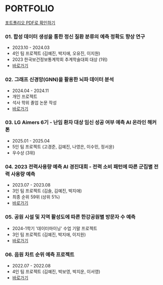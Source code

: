 # PORTFOLIO

[포트폴리오 PDF로 확인하기](https://drive.google.com/file/d/1AT2Xumsr4pk5F6sZYD4WyNnzE0p0am5w/view?usp=drive_link)

### 01. 합성 데이터 생성을 통한 정신 질환 분류의 예측 정확도 향상 연구
- 2023.10 - 2024.03
- 4인 팀 프로젝트 (김예진, 박지애, 오유진, 이지원)
- 2023 한국보건정보통계학회 추계학술대회 대상 (1위)
- [바로가기](https://github.com/yegenuine/Portfolio/tree/main/EEG_CNN)

### 02. 그래프 신경망(GNN)을 활용한 뇌파 데이터 분석
- 2024.04 - 2024.11
- 개인 프로젝트
- 석사 학위 졸업 논문 작성
- [바로가기](https://github.com/yegenuine/Portfolio/tree/main/EEG_GNN)

### 03. LG Aimers 6기 - 난임 환자 대상 임신 성공 여부 예측 AI 온라인 해커톤
- 2025.01 - 2025.04
- 5인 팀 프로젝트 (고경준, 김예진, 나영은, 이수민, 정서윤)
- 우수상 (3위)

### 04. 2023 전력사용량 예측 AI 경진대회 - 전력 소비 패턴에 따른 군집별 전력 사용량 예측
- 2023.07 - 2023.08
- 3인 팀 프로젝트 (김솔, 김예진, 박지애)
- 최종 순위 59위 (상위 5%)
- [바로가기](https://github.com/yegenuine/Portfolio/tree/main/power_consum)
  
### 05. 공원 시설 및 지역 활성도에 따른 한강공원별 방문자 수 예측
- 2024-1학기 '데이터마이닝' 수업 기말 프로젝트
- 3인 팀 프로젝트 (김예진, 박지애, 이지원)
- [바로가기](https://github.com/yegenuine/Portfolio/tree/main/hangan_park)

### 06. 음원 차트 순위 예측 프로젝트
- 2022.07 - 2022.08
- 4인 팀 프로젝트 (김예진, 박보영, 박지운, 이서영)
- [바로가기](https://github.com/yegenuine/Portfolio/tree/main/music_chart)
